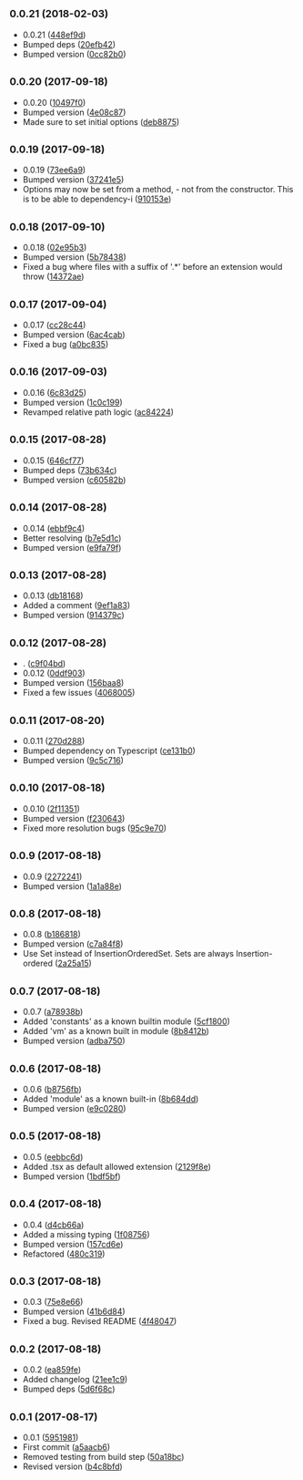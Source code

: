 <a name="0.0.21"></a>
## <small>0.0.21 (2018-02-03)</small>

* 0.0.21 ([448ef9d](https://github.com/wessberg/ModuleUtil/commit/448ef9d))
* Bumped deps ([20efb42](https://github.com/wessberg/ModuleUtil/commit/20efb42))
* Bumped version ([0cc82b0](https://github.com/wessberg/ModuleUtil/commit/0cc82b0))



<a name="0.0.20"></a>
## <small>0.0.20 (2017-09-18)</small>

* 0.0.20 ([10497f0](https://github.com/wessberg/ModuleUtil/commit/10497f0))
* Bumped version ([4e08c87](https://github.com/wessberg/ModuleUtil/commit/4e08c87))
* Made sure to set initial options ([deb8875](https://github.com/wessberg/ModuleUtil/commit/deb8875))



<a name="0.0.19"></a>
## <small>0.0.19 (2017-09-18)</small>

* 0.0.19 ([73ee6a9](https://github.com/wessberg/ModuleUtil/commit/73ee6a9))
* Bumped version ([37241e5](https://github.com/wessberg/ModuleUtil/commit/37241e5))
* Options may now be set from a method, - not from the constructor. This is to be able to dependency-i ([910153e](https://github.com/wessberg/ModuleUtil/commit/910153e))



<a name="0.0.18"></a>
## <small>0.0.18 (2017-09-10)</small>

* 0.0.18 ([02e95b3](https://github.com/wessberg/ModuleUtil/commit/02e95b3))
* Bumped version ([5b78438](https://github.com/wessberg/ModuleUtil/commit/5b78438))
* Fixed a bug where files with a suffix of '.*' before an extension would throw ([14372ae](https://github.com/wessberg/ModuleUtil/commit/14372ae))



<a name="0.0.17"></a>
## <small>0.0.17 (2017-09-04)</small>

* 0.0.17 ([cc28c44](https://github.com/wessberg/ModuleUtil/commit/cc28c44))
* Bumped version ([6ac4cab](https://github.com/wessberg/ModuleUtil/commit/6ac4cab))
* Fixed a bug ([a0bc835](https://github.com/wessberg/ModuleUtil/commit/a0bc835))



<a name="0.0.16"></a>
## <small>0.0.16 (2017-09-03)</small>

* 0.0.16 ([6c83d25](https://github.com/wessberg/ModuleUtil/commit/6c83d25))
* Bumped version ([1c0c199](https://github.com/wessberg/ModuleUtil/commit/1c0c199))
* Revamped relative path logic ([ac84224](https://github.com/wessberg/ModuleUtil/commit/ac84224))



<a name="0.0.15"></a>
## <small>0.0.15 (2017-08-28)</small>

* 0.0.15 ([646cf77](https://github.com/wessberg/ModuleUtil/commit/646cf77))
* Bumped deps ([73b634c](https://github.com/wessberg/ModuleUtil/commit/73b634c))
* Bumped version ([c60582b](https://github.com/wessberg/ModuleUtil/commit/c60582b))



<a name="0.0.14"></a>
## <small>0.0.14 (2017-08-28)</small>

* 0.0.14 ([ebbf9c4](https://github.com/wessberg/ModuleUtil/commit/ebbf9c4))
* Better resolving ([b7e5d1c](https://github.com/wessberg/ModuleUtil/commit/b7e5d1c))
* Bumped version ([e9fa79f](https://github.com/wessberg/ModuleUtil/commit/e9fa79f))



<a name="0.0.13"></a>
## <small>0.0.13 (2017-08-28)</small>

* 0.0.13 ([db18168](https://github.com/wessberg/ModuleUtil/commit/db18168))
* Added a comment ([9ef1a83](https://github.com/wessberg/ModuleUtil/commit/9ef1a83))
* Bumped version ([914379c](https://github.com/wessberg/ModuleUtil/commit/914379c))



<a name="0.0.12"></a>
## <small>0.0.12 (2017-08-28)</small>

* . ([c9f04bd](https://github.com/wessberg/ModuleUtil/commit/c9f04bd))
* 0.0.12 ([0ddf903](https://github.com/wessberg/ModuleUtil/commit/0ddf903))
* Bumped version ([156baa8](https://github.com/wessberg/ModuleUtil/commit/156baa8))
* Fixed a few issues ([4068005](https://github.com/wessberg/ModuleUtil/commit/4068005))



<a name="0.0.11"></a>
## <small>0.0.11 (2017-08-20)</small>

* 0.0.11 ([270d288](https://github.com/wessberg/ModuleUtil/commit/270d288))
* Bumped dependency on Typescript ([ce131b0](https://github.com/wessberg/ModuleUtil/commit/ce131b0))
* Bumped version ([9c5c716](https://github.com/wessberg/ModuleUtil/commit/9c5c716))



<a name="0.0.10"></a>
## <small>0.0.10 (2017-08-18)</small>

* 0.0.10 ([2f11351](https://github.com/wessberg/ModuleUtil/commit/2f11351))
* Bumped version ([f230643](https://github.com/wessberg/ModuleUtil/commit/f230643))
* Fixed more resolution bugs ([95c9e70](https://github.com/wessberg/ModuleUtil/commit/95c9e70))



<a name="0.0.9"></a>
## <small>0.0.9 (2017-08-18)</small>

* 0.0.9 ([2272241](https://github.com/wessberg/ModuleUtil/commit/2272241))
* Bumped version ([1a1a88e](https://github.com/wessberg/ModuleUtil/commit/1a1a88e))



<a name="0.0.8"></a>
## <small>0.0.8 (2017-08-18)</small>

* 0.0.8 ([b186818](https://github.com/wessberg/ModuleUtil/commit/b186818))
* Bumped version ([c7a84f8](https://github.com/wessberg/ModuleUtil/commit/c7a84f8))
* Use Set instead of InsertionOrderedSet. Sets are always Insertion-ordered ([2a25a15](https://github.com/wessberg/ModuleUtil/commit/2a25a15))



<a name="0.0.7"></a>
## <small>0.0.7 (2017-08-18)</small>

* 0.0.7 ([a78938b](https://github.com/wessberg/ModuleUtil/commit/a78938b))
* Added 'constants' as a known builtin module ([5cf1800](https://github.com/wessberg/ModuleUtil/commit/5cf1800))
* Added 'vm' as a known built in module ([8b8412b](https://github.com/wessberg/ModuleUtil/commit/8b8412b))
* Bumped version ([adba750](https://github.com/wessberg/ModuleUtil/commit/adba750))



<a name="0.0.6"></a>
## <small>0.0.6 (2017-08-18)</small>

* 0.0.6 ([b8756fb](https://github.com/wessberg/ModuleUtil/commit/b8756fb))
* Added 'module' as a known built-in ([8b684dd](https://github.com/wessberg/ModuleUtil/commit/8b684dd))
* Bumped version ([e9c0280](https://github.com/wessberg/ModuleUtil/commit/e9c0280))



<a name="0.0.5"></a>
## <small>0.0.5 (2017-08-18)</small>

* 0.0.5 ([eebbc6d](https://github.com/wessberg/ModuleUtil/commit/eebbc6d))
* Added .tsx as default allowed extension ([2129f8e](https://github.com/wessberg/ModuleUtil/commit/2129f8e))
* Bumped version ([1bdf5bf](https://github.com/wessberg/ModuleUtil/commit/1bdf5bf))



<a name="0.0.4"></a>
## <small>0.0.4 (2017-08-18)</small>

* 0.0.4 ([d4cb66a](https://github.com/wessberg/ModuleUtil/commit/d4cb66a))
* Added a missing typing ([1f08756](https://github.com/wessberg/ModuleUtil/commit/1f08756))
* Bumped version ([157cd6e](https://github.com/wessberg/ModuleUtil/commit/157cd6e))
* Refactored ([480c319](https://github.com/wessberg/ModuleUtil/commit/480c319))



<a name="0.0.3"></a>
## <small>0.0.3 (2017-08-18)</small>

* 0.0.3 ([75e8e66](https://github.com/wessberg/ModuleUtil/commit/75e8e66))
* Bumped version ([41b6d84](https://github.com/wessberg/ModuleUtil/commit/41b6d84))
* Fixed a bug. Revised README ([4f48047](https://github.com/wessberg/ModuleUtil/commit/4f48047))



<a name="0.0.2"></a>
## <small>0.0.2 (2017-08-18)</small>

* 0.0.2 ([ea859fe](https://github.com/wessberg/ModuleUtil/commit/ea859fe))
* Added changelog ([21ee1c9](https://github.com/wessberg/ModuleUtil/commit/21ee1c9))
* Bumped deps ([5d6f68c](https://github.com/wessberg/ModuleUtil/commit/5d6f68c))



<a name="0.0.1"></a>
## <small>0.0.1 (2017-08-17)</small>

* 0.0.1 ([5951981](https://github.com/wessberg/ModuleUtil/commit/5951981))
* First commit ([a5aacb6](https://github.com/wessberg/ModuleUtil/commit/a5aacb6))
* Removed testing from build step ([50a18bc](https://github.com/wessberg/ModuleUtil/commit/50a18bc))
* Revised version ([b4c8bfd](https://github.com/wessberg/ModuleUtil/commit/b4c8bfd))



